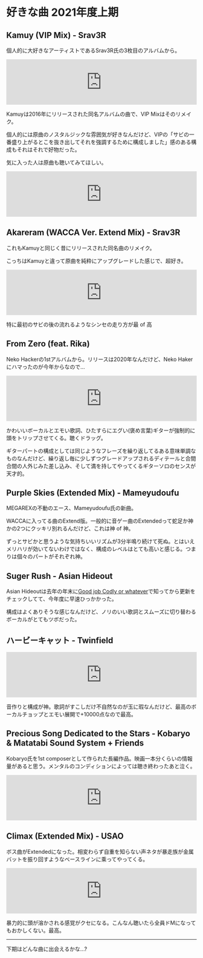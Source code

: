 # 好きな曲 2021年度上期

## Kamuy (VIP Mix) - Srav3R
個人的に大好きなアーティストであるSrav3R氏の3枚目のアルバムから。

<iframe style="border: 0; width: 100%; height: 120px;" src="https://bandcamp.com/EmbeddedPlayer/album=1950924690/size=large/bgcol=ffffff/linkcol=f171a2/tracklist=false/artwork=small/track=4143115618/transparent=true/" seamless><a href="https://srav3r.bandcamp.com/album/n3xtage">N3XTAGE by Srav3R</a></iframe>

Kamuyは2016年にリリースされた同名アルバムの曲で、VIP Mixはそのリメイク。

個人的には原曲のノスタルジックな雰囲気が好きなんだけど、VIPの「サビの一番盛り上がるとこを抜き出してそれを強調するために構成しました」感のある構成もそれはそれで好物だった。

気に入った人は原曲も聴いてみてほしい。

<iframe style="border: 0; width: 100%; height: 120px;" src="https://bandcamp.com/EmbeddedPlayer/album=3710049733/size=large/bgcol=ffffff/linkcol=f171a2/tracklist=false/artwork=small/track=3559783603/transparent=true/" seamless><a href="https://notebookrecordsjp.bandcamp.com/album/kamuy-ep">Kamuy EP by Srav3R</a></iframe>

## Akareram (WACCA Ver. Extend Mix) - Srav3R
これもKamuyと同じく昔にリリースされた同名曲のリメイク。

こっちはKamuyと違って原曲を純粋にアップグレードした感じで、超好き。

<iframe style="border: 0; width: 100%; height: 120px;" src="https://bandcamp.com/EmbeddedPlayer/album=1950924690/size=large/bgcol=ffffff/linkcol=f171a2/tracklist=false/artwork=small/track=2594559747/transparent=true/" seamless><a href="https://srav3r.bandcamp.com/album/n3xtage">N3XTAGE by Srav3R</a></iframe>

特に最初のサビの後の流れるようなシンセの走り方が最 of 高

## From Zero (feat. Rika)
Neko Hackerの1stアルバムから。リリースは2020年なんだけど、Neko Hakerにハマったのが今年からなので...

<iframe style="border: 0; width: 100%; height: 120px;" src="https://bandcamp.com/EmbeddedPlayer/album=2790647088/size=large/bgcol=ffffff/linkcol=f171a2/tracklist=false/artwork=small/track=3125960398/transparent=true/" seamless><a href="https://nekohacker.bandcamp.com/album/neko-hacker">Neko Hacker by Neko Hacker</a></iframe>

かわいいボーカルとエモい歌詞、ひたすらにエグい(褒め言葉)ギターが強制的に頭をトリップさせてくる。聴くドラッグ。

ギターパートの構成としては同じようなフレーズを繰り返してるある意味単調なものなんだけど、繰り返し毎に少しずつグレードアップされるディテールと合間合間の人外じみた差し込み、そして満を持してやってくるギターソロのセンスが天才的。

## Purple Skies (Extended Mix) - Mameyudoufu
MEGAREXの不動のエース、Mameyudoufu氏の新曲。

<YouTube videoId="a3vJsbHbS3s" />

WACCAに入ってる曲のExtend版。一般的に音ゲー曲のExtendedって蛇足か神かの2つにクッキリ別れるんだけど、これは神 of 神。

ずっとサビかと思うような気持ちいいリズムが3分半鳴り続けて死ぬ。とはいえメリハリが効いてないわけではなく、構成のレベルはとても高いと感じる。つまりは個々のパートがそれぞれ神。

## Suger Rush - Asian Hideout

Asian Hideoutは去年の年末に[Good job Codly or whatever](https://www.youtube.com/watch?v=roCDWSxslAI)で知ってから更新をチェックしてて、今年度に早速ひっかかった。

<YouTube videoId="8Kx9Y2ot2d8" />

構成はよくありそうな感じなんだけど、ノリのいい歌詞とスムーズに切り替わるボーカルがとてもツボだった。

## ハービーキャット - Twinfield

<iframe style="border: 0; width: 100%; height: 120px;" src="https://bandcamp.com/EmbeddedPlayer/album=4074295265/size=large/bgcol=ffffff/linkcol=f171a2/tracklist=false/artwork=small/track=1092766322/transparent=true/" seamless><a href="https://nextlight.bandcamp.com/album/nx-future-core">NX FUTURE CORE by Twinfield</a></iframe>

音作りと構成が神。歌詞がすこしだけ不自然なのが玉に瑕なんだけど、最高のボーカルチョップとエモい展開で+10000点なので最高。

## Precious Song Dedicated to the Stars - Kobaryo & Matatabi Sound System + Friends
Kobaryo氏を1st composerとして作られた長編作品。映画一本分くらいの情報量があると思う。メンタルのコンディションによっては聴き終わったあと泣く。

<iframe style="border: 0; width: 100%; height: 120px;" src="https://bandcamp.com/EmbeddedPlayer/album=3972943384/size=large/bgcol=ffffff/linkcol=f171a2/tracklist=false/artwork=small/track=1215287176/transparent=true/" seamless><a href="https://hitnex.bandcamp.com/album/precious-song-dedicated-to-the-stars">Precious Song Dedicated to the Stars by Kobaryo &amp; Matatabi Sound System + DJ NECOJITA + Shinonome I/F + blaxervant</a></iframe>

## Climax (Extended Mix) - USAO
ボス曲がExtendedになった。相変わらず自重を知らない声ネタが暴走族が金属バットを振り回すようなベースラインに乘ってやってくる。

<iframe style="border: 0; width: 100%; height: 120px;" src="https://bandcamp.com/EmbeddedPlayer/album=2593409450/size=large/bgcol=ffffff/linkcol=f171a2/tracklist=false/artwork=small/track=1548086324/transparent=true/" seamless><a href="https://usao.bandcamp.com/album/xtreme">XTREME by USAO</a></iframe>

暴力的に頭が溶かされる感覚がクセになる。こんなん聴いたら全員ドMになってもおかしくない。最高。

---

下期はどんな曲に出会えるかな...?

